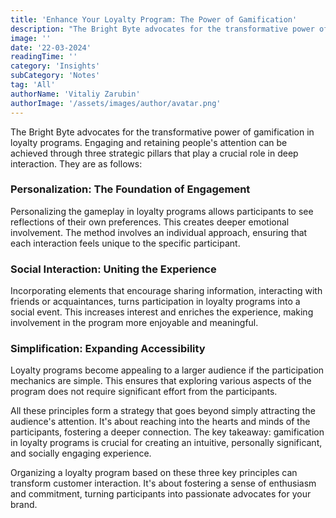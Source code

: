 ```yaml
---
title: 'Enhance Your Loyalty Program: The Power of Gamification'
description: "The Bright Byte advocates for the transformative power of gamification in loyalty programs. Engaging and retaining people's attention can be achieved through three strategic pillars that play a crucial role in deep interaction."
image: ''
date: '22-03-2024'
readingTime: ''
category: 'Insights'
subCategory: 'Notes'
tag: 'All'
authorName: 'Vitaliy Zarubin'
authorImage: '/assets/images/author/avatar.png'
---
```


The Bright Byte advocates for the transformative power of gamification in loyalty programs. Engaging and retaining people's attention can be achieved through three strategic pillars that play a crucial role in deep interaction. They are as follows:

### Personalization: The Foundation of Engagement

Personalizing the gameplay in loyalty programs allows participants to see reflections of their own preferences. This creates deeper emotional involvement. The method involves an individual approach, ensuring that each interaction feels unique to the specific participant.

### Social Interaction: Uniting the Experience

Incorporating elements that encourage sharing information, interacting with friends or acquaintances, turns participation in loyalty programs into a social event. This increases interest and enriches the experience, making involvement in the program more enjoyable and meaningful.

### Simplification: Expanding Accessibility

Loyalty programs become appealing to a larger audience if the participation mechanics are simple. This ensures that exploring various aspects of the program does not require significant effort from the participants.

All these principles form a strategy that goes beyond simply attracting the audience's attention. It's about reaching into the hearts and minds of the participants, fostering a deeper connection. The key takeaway: gamification in loyalty programs is crucial for creating an intuitive, personally significant, and socially engaging experience.

Organizing a loyalty program based on these three key principles can transform customer interaction. It's about fostering a sense of enthusiasm and commitment, turning participants into passionate advocates for your brand.
